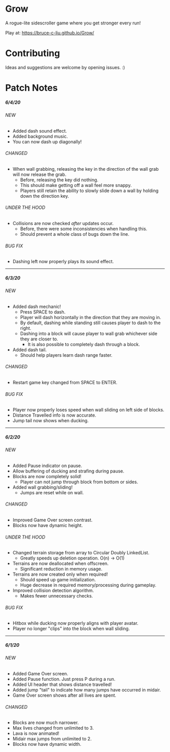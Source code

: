 # Grow

A rogue-lite sidescroller game where you get stronger every run!

Play at: https://bruce-c-liu.github.io/Grow/

# Contributing

Ideas and suggestions are welcome by opening issues. :)

# Patch Notes

##### 6/4/20

###### NEW

- Added dash sound effect.
- Added background music.
- You can now dash up diagonally!

###### CHANGED

- When wall grabbing, releasing the key in the direction of the wall grab will now release the grab.
  - Before, releasing the key did nothing.
  - This should make getting off a wall feel more snappy.
  - Players still retain the ability to slowly slide down a wall by holding down the direction key.

###### UNDER THE HOOD

- Collisions are now checked _after_ updates occur.
  - Before, there were some inconsistencies when handling this.
  - Should prevent a whole class of bugs down the line.

###### BUG FIX

- Dashing left now properly plays its sound effect.

---

##### 6/3/20

###### NEW

- Added dash mechanic!
  - Press SPACE to dash.
  - Player will dash horizontally in the direction that they are moving in.
  - By default, dashing while standing still causes player to dash to the right.
  - Dashing into a block will cause player to wall grab whichever side they are closer to.
    - It is also possible to completely dash through a block.
- Added dash tail.
  - Should help players learn dash range faster.

###### CHANGED

- Restart game key changed from SPACE to ENTER.

###### BUG FIX

- Player now properly loses speed when wall sliding on left side of blocks.
- Distance Travelled info is now accurate.
- Jump tail now shows when ducking.

---

##### 6/2/20

###### NEW

- Added Pause indicator on pause.
- Allow buffering of ducking and strafing during pause.
- Blocks are now completely solid!
  - Player can not jump through block from bottom or sides.
- Added wall grabbing/sliding!
  - Jumps are reset while on wall.

###### CHANGED

- Improved Game Over screen contrast.
- Blocks now have dynamic height.

###### UNDER THE HOOD

- Changed terrain storage from array to Circular Doubly LinkedList.
  - Greatly speeds up deletion operation. O(n) -> O(1)
- Terrains are now deallocated when offscreen.
  - Significant reduction in memory usage.
- Terrains are now created only when required!
  - Should speed up game initialization.
  - Huge decrease in required memory/processing during gameplay.
- Improved collision detection algorithm.
  - Makes fewer unnecessary checks.

###### BUG FIX

- Hitbox while ducking now properly aligns with player avatar.
- Player no longer "clips" into the block when wall sliding.

---

##### 6/1/20

###### NEW

- Added Game Over screen.
- Added Pause function. Just press P during a run.
- Added UI header that shows distance travelled!
- Added jump "tail" to indicate how many jumps have occurred in midair.
- Game Over screen shows after all lives are spent.

###### CHANGED

- Blocks are now much narrower.
- Max lives changed from unlimited to 3.
- Lava is now animated!
- Midair max jumps from unlimited to 2.
- Blocks now have dynamic width.
